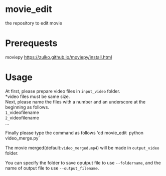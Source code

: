 # movie_edit
the repository to edit movie

# Prerequests
moviepy
https://zulko.github.io/moviepy/install.html

# Usage
At first, please prepare video files in `input_video` folder.  
*video files must be same size.  
Next, please name the files with a number and an underscore at the beginning as follows.  
`1_`videofilename  
`2_`videofilename  
...


Finally please type the command as follows
'cd movie_edit`
`python video_merge.py`

The movie merged(default:`video_merged.mp4`) will be made in `output_video` folder. 

You can specify the folder to save oputput file to use `--foldername`, and the name of output file to use `--output_filename`.
